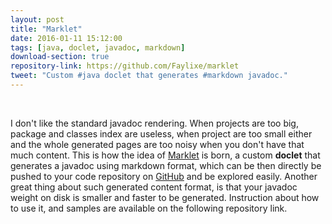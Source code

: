 ```yaml
---
layout: post
title: "Marklet"
date: 2016-01-11 15:12:00
tags: [java, doclet, javadoc, markdown]
download-section: true
repository-link: https://github.com/Faylixe/marklet
tweet: "Custom #java doclet that generates #markdown javadoc."
---
```


<br>

I don't like the standard javadoc rendering. When projects are too big, package and classes index are useless,
when project are too small either and the whole generated pages are too noisy when you don't have that much content.
This is how the idea of [Marklet](https://github.com/Faylixe/marklet) is born, a custom **doclet** that generates a
javadoc using markdown format, which can be then directly be pushed to your code repository on [GitHub](https://github.com)
and be explored easily. Another great thing about such generated content format, is that your javadoc weight on disk is smaller
and faster to be generated. Instruction  about how to use it, and samples are available on the following repository link.
